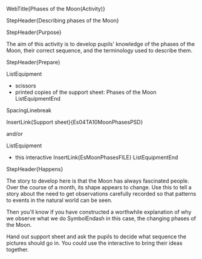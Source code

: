WebTitle{Phases of the Moon(Activity)}

StepHeader{Describing phases of the Moon}

StepHeader{Purpose}

The aim of this activity is to develop pupils' knowledge of the phases of the Moon, their correct sequence, and the terminology used to describe them.

StepHeader{Prepare}

ListEquipment
- scissors
- printed copies of the support sheet: Phases of the Moon
ListEquipmentEnd

SpacingLinebreak

InsertLink{Support sheet}{Es04TA10MoonPhasesPSD}


 and/or

ListEquipment
- this interactive InsertLink{EsMoonPhasesFILE}
ListEquipmentEnd

StepHeader{Happens}

The story to develop here is that the Moon has always fascinated people. Over the course of a month, its shape appears to change. Use this to tell a story about the need to get observations carefully recorded so that patterns to events in the natural world can be seen.

Then you'll know if you have constructed a worthwhile explanation of why we observe what we do SymbolEndash in this case, the changing phases of the Moon.

Hand out support sheet and ask the pupils to decide what sequence the pictures should go in. You could use the interactive to bring their ideas together.

